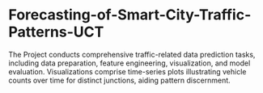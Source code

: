 # Forecasting-of-Smart-City-Traffic-Patterns-UCT
The Project conducts comprehensive traffic-related data prediction tasks, including data preparation, feature engineering, visualization, and model evaluation. Visualizations comprise time-series plots illustrating vehicle counts over time for distinct junctions, aiding pattern discernment.
